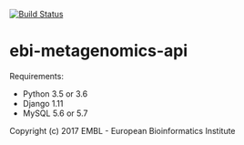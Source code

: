 [![Build Status](https://travis-ci.org/ola-t/ebi-metagenomics-api.svg?branch=master)](https://travis-ci.org/ola-t/ebi-metagenomics-api)


# ebi-metagenomics-api

Requirements:

 - Python 3.5 or 3.6
 - Django 1.11
 - MySQL 5.6 or 5.7


Copyright (c) 2017 EMBL - European Bioinformatics Institute